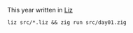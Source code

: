 

This year written in [Liz](https://github.com/dundalek/liz)

```
liz src/*.liz && zig run src/day01.zig
```
